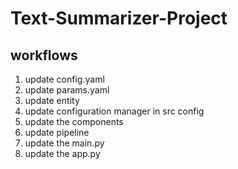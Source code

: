 # Text-Summarizer-Project

## workflows

1. update config.yaml
2. update params.yaml
3. update entity
4. update configuration manager in src config
5. update the components
6. update pipeline
7. update the main.py
8. update the app.py